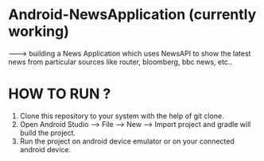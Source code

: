 # Android-NewsApplication (currently working)

---> building a News Application which uses NewsAPI to show the latest news from particular sources like router, bloomberg, bbc news, etc..

# HOW TO RUN ?

1) Clone this repository to your system with the help of git clone.
2) Open Android Studio --> File --> New --> Import project and gradle will build the project.
3) Run the project on android device emulator or on your connected android device.
